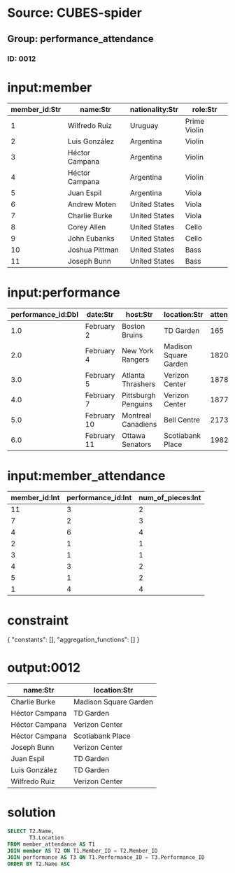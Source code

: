 # Source: CUBES-spider
## Group: performance_attendance
### ID: 0012

# input:member

| member_id:Str | name:Str | nationality:Str | role:Str |
|---|---|---|---|
| 1 | Wilfredo Ruiz | Uruguay | Prime Violin |
| 2 | Luis González | Argentina | Violin |
| 3 | Héctor Campana | Argentina | Violin |
| 4 | Héctor Campana | Argentina | Violin |
| 5 | Juan Espil | Argentina | Viola |
| 6 | Andrew Moten | United States | Viola |
| 7 | Charlie Burke | United States | Viola |
| 8 | Corey Allen | United States | Cello |
| 9 | John Eubanks | United States | Cello |
| 10 | Joshua Pittman | United States | Bass |
| 11 | Joseph Bunn | United States | Bass |

# input:performance

| performance_id:Dbl | date:Str | host:Str | location:Str | attendance:Int |
|---|---|---|---|---|
| 1.0 | February 2 | Boston Bruins | TD Garden | 165 |
| 2.0 | February 4 | New York Rangers | Madison Square Garden | 1820 |
| 3.0 | February 5 | Atlanta Thrashers | Verizon Center | 1878 |
| 4.0 | February 7 | Pittsburgh Penguins | Verizon Center | 1877 |
| 5.0 | February 10 | Montreal Canadiens | Bell Centre | 2173 |
| 6.0 | February 11 | Ottawa Senators | Scotiabank Place | 1982 |

# input:member_attendance

| member_id:Int | performance_id:Int | num_of_pieces:Int |
|---|---|---|
| 11 | 3 | 2 |
| 7 | 2 | 3 |
| 4 | 6 | 4 |
| 2 | 1 | 1 |
| 3 | 1 | 1 |
| 4 | 3 | 2 |
| 5 | 1 | 2 |
| 1 | 4 | 4 |

# constraint

{
  "constants": [],
  "aggregation_functions": []
}

# output:0012

| name:Str | location:Str |
|---|---|
| Charlie Burke | Madison Square Garden |
| Héctor Campana | TD Garden |
| Héctor Campana | Verizon Center |
| Héctor Campana | Scotiabank Place |
| Joseph Bunn | Verizon Center |
| Juan Espil | TD Garden |
| Luis González | TD Garden |
| Wilfredo Ruiz | Verizon Center |

# solution

```sql
SELECT T2.Name,
       T3.Location
FROM member_attendance AS T1
JOIN member AS T2 ON T1.Member_ID = T2.Member_ID
JOIN performance AS T3 ON T1.Performance_ID = T3.Performance_ID
ORDER BY T2.Name ASC
```
